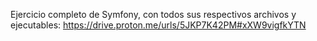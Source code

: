 Ejercicio completo de Symfony, con todos sus respectivos archivos y ejecutables: 
https://drive.proton.me/urls/5JKP7K42PM#xXW9vigfkYTN